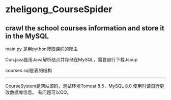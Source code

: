 # zheligong_CourseSpider
crawl the school courses information and store it in the MySQL
---------------------------------------------------
main.py 是用python爬取课程的爬虫

Cun.java是用Java解析结点并存储在MySQL，需要自行下载Jsoup

courses.sql是表的结构

---------------------------------------------------
CourseSystem是网站源码，测试环境Tomcat 8.5，MySQL 8.0
使用时请自行更改数据库信息。
有问题可以QQ。
